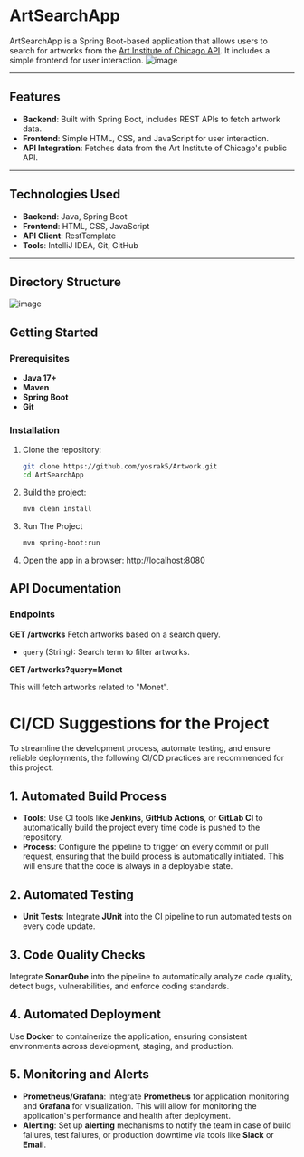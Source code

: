 # ArtSearchApp

ArtSearchApp is a Spring Boot-based application that allows users to search for artworks from the [Art Institute of Chicago API](https://api.artic.edu/docs/). It includes a simple frontend for user interaction.
![image](https://github.com/user-attachments/assets/6a4e0b35-64e9-4918-83e0-dc9b2adff633)

---

## Features
- **Backend**: Built with Spring Boot, includes REST APIs to fetch artwork data.
- **Frontend**: Simple HTML, CSS, and JavaScript for user interaction.
- **API Integration**: Fetches data from the Art Institute of Chicago's public API.

---

## Technologies Used
- **Backend**: Java, Spring Boot
- **Frontend**: HTML, CSS, JavaScript
- **API Client**: RestTemplate
- **Tools**: IntelliJ IDEA, Git, GitHub

---

## Directory Structure
![image](https://github.com/user-attachments/assets/066abfc2-b249-44d2-9d0b-5505255edee1)


## Getting Started
### Prerequisites
- **Java 17+**
- **Maven**
- **Spring Boot**
- **Git**

### Installation
1. Clone the repository:
   ```bash
   git clone https://github.com/yosrak5/Artwork.git
   cd ArtSearchApp
     ```
2. Build the project:
    ```bash
   mvn clean install
     ```
3. Run The Project
   ```bash
   mvn spring-boot:run
     ```
4. Open the app in a browser:
   http://localhost:8080
## API Documentation
### Endpoints

**GET /artworks**
Fetch artworks based on a search query.
- `query` (String): Search term to filter artworks.

**GET /artworks?query=Monet**

This will fetch artworks related to "Monet".
# CI/CD Suggestions for the Project

To streamline the development process, automate testing, and ensure reliable deployments, the following CI/CD practices are recommended for this project.

## 1. Automated Build Process
- **Tools**: Use CI tools like **Jenkins**, **GitHub Actions**, or **GitLab CI** to automatically build the project every time code is pushed to the repository.
- **Process**: Configure the pipeline to trigger on every commit or pull request, ensuring that the build process is automatically initiated. This will ensure that the code is always in a deployable state.

## 2. Automated Testing
- **Unit Tests**: Integrate **JUnit** into the CI pipeline to run automated tests on every code update.

## 3. Code Quality Checks
Integrate **SonarQube** into the pipeline to automatically analyze code quality, detect bugs, vulnerabilities, and enforce coding standards.

## 4. Automated Deployment 
Use **Docker** to containerize the application, ensuring consistent environments across development, staging, and production.

## 5. Monitoring and Alerts
- **Prometheus/Grafana**: Integrate **Prometheus** for application monitoring and **Grafana** for visualization. This will allow for monitoring the application's performance and health after deployment.
- **Alerting**: Set up **alerting** mechanisms to notify the team in case of build failures, test failures, or production downtime via tools like **Slack** or **Email**.






